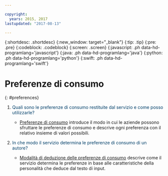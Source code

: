 ```yaml
---

copyright:
  years: 2015, 2017
lastupdated: "2017-08-13"

---
```


{:shortdesc: .shortdesc}
{:new_window: target="_blank"}
{:tip: .tip}
{:pre: .pre}
{:codeblock: .codeblock}
{:screen: .screen}
{:javascript: .ph data-hd-programlang='javascript'}
{:java: .ph data-hd-programlang='java'}
{:python: .ph data-hd-programlang='python'}
{:swift: .ph data-hd-programlang='swift'}

# Preferenze di consumo
{: #preferences}

1.  <span style="color:#003F69">Quali sono le preferenze di consumo restituite dal servizio e come posso utilizzarle?</span>

    -   [Preferenze di consumo](/docs/services/personality-insights/preferences.html) introduce il modo in cui le aziende possono sfruttare le preferenze di consumo e descrive ogni preferenza con il relativo insieme di valori possibili.

1.  <span style="color:#003F69">In che modo il servizio determina le preferenze di consumo di un autore?</span>

    -   [Modalità di deduzione delle preferenze di consumo](/docs/services/personality-insights/science.html#researchInferPrefs) descrive come il servizio determina le preferenze in base alle caratteristiche della personalità che deduce dal testo di input.
